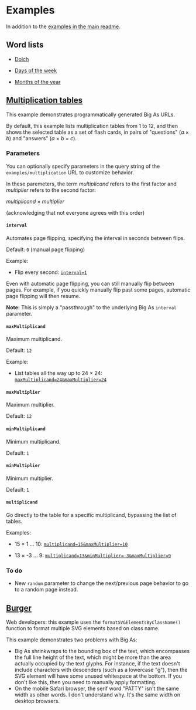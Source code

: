 # Examples

In addition to the [examples in the main readme](../README.md#examples).

## Word lists

- [Dolch](https://grahamhannington.github.io/bigas/examples/dolch-word-list.html)

- [Days of the week](https://grahamhannington.github.io/bigas?text=Monday//Tuesday//Wednesday//Thursday//Friday//Saturday//Sunday)

- [Months of the year](https://grahamhannington.github.io/bigas?text=January//February//March//April//May//June//July//August//September//October//November//December)

## [Multiplication tables](https://grahamhannington.github.io/bigas/examples/multiplication)

This example demonstrates programmatically generated Big As URLs.

By default, this example lists multiplication tables from 1 to 12, and then shows the selected table as a set of flash cards, in pairs of "questions" (*a* &times; *b*) and "answers" (*a* &times; *b* = *c*).

### Parameters

You can optionally specify parameters in the query string of the `examples/multiplication` URL to customize behavior.

In these paremeters, the term *multiplicand* refers to the first factor and *multiplier* refers to the second factor:

*multiplicand* &times; *multiplier*

(acknowledging that not everyone agrees with this order)

#### `interval`

Automates page flipping, specifying the interval in seconds between flips.

Default: `0` (manual page flipping)

Example:

- Flip every second: [`interval=1`](https://grahamhannington.github.io/bigas/examples/multiplication/?interval=1)

Even with automatic page flipping, you can still manually flip between pages. For example, if you quickly manually flip past some pages, automatic page flipping will then resume.

**Note:** This is simply a "passthrough" to the underlying Big As `interval` parameter.

#### `maxMultiplicand`

Maximum multiplicand.

Default: `12`

Example:

- List tables all the way up to 24 &times; 24: [`maxMultiplicand=24&maxMultiplier=24`](https://grahamhannington.github.io/bigas/examples/multiplication/?maxMultiplicand=24&maxMultiplier=24)

#### `maxMultiplier`

Maximum multiplier.

Default: `12`

#### `minMultiplicand`

Minimum multiplicand.

Default: `1`

#### `minMultiplier`

Minimum multiplier.

Default: `1`

#### `multiplicand`

Go directly to the table for a specific multiplicand, bypassing the list of tables.

Examples:

- 15 &times; 1 &hellip; 10: [`multiplicand=15&maxMultiplier=10`](https://grahamhannington.github.io/bigas/examples/multiplication/?multiplicand=15&maxMultiplier=10)

- 13 &times; -3 &hellip; 9: [`multiplicand=13&minMultiplier=-3&maxMultiplier=9`](https://grahamhannington.github.io/bigas/examples/multiplication/?multiplicand=13&minMultiplier=-3&maxMultiplier=9)

### To do

- New `random` parameter to change the next/previous page behavior to go to a random page instead.

## [Burger](https://grahamhannington.github.io/bigas/examples/burger.html)

Web developers: this example uses the `formatSVGElementsByClassName()` function to format multiple SVG elements based on class name.

This example demonstrates two problems with Big As:

- Big As shrinkwraps to the bounding box of the text, which encompasses the full line height of the text, which might be more than the area actually occupied by the text glyphs.
For instance, if the text doesn't include characters with descenders (such as a lowercase "g"), then the SVG element will have some unused whitespace at the bottom. If you don't like this, then you need to manually apply formatting.
- On the mobile Safari browser, the serif word "PATTY" isn't the same width as other words. I don't understand why. It's the same width on desktop browsers.
